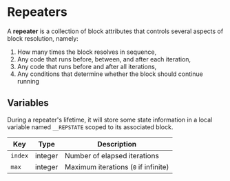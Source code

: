 # Repeaters

A **repeater** is a collection of block attributes that controls several aspects of block resolution, namely:

1. How many times the block resolves in sequence,
2. Any code that runs before, between, and after each iteration,
3. Any code that runs before and after all iterations,
4. Any conditions that determine whether the block should continue running


## Variables

During a repeater's lifetime, it will store some state information in a local variable named `__REPSTATE` scoped to its associated block.


|Key|Type|Description|
|---|----|-----------|
|`index`|integer|Number of elapsed iterations|
|`max`|integer|Maximum iterations (`0` if infinite)|